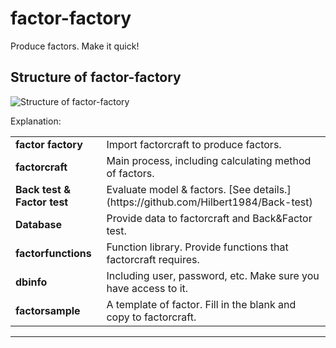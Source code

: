 # factor-factory
Produce factors. Make it quick!

## Structure of factor-factory
![Structure of factor-factory](https://github.com/Hilbert1984/factor-factory/blob/master/figure/structure_of_factor_factory.jpg)

Explanation:
<table>
<tr>
    <td><b> factor factory </b></td>
    <td> Import factorcraft to produce factors. </td>
</tr>
<tr>
    <td><b> factorcraft </b></td>
    <td> Main process, including calculating method of factors. </td>
</tr>
<tr>
    <td><b> Back test & Factor test </b></td>
    <td> Evaluate model & factors. [See details.](https://github.com/Hilbert1984/Back-test) </td>
</tr>
<tr>
    <td><b> Database </b></td>
    <td> Provide data to factorcraft and Back&Factor test. </td>
</tr>
<tr>
    <td><b> factorfunctions </b></td>
    <td> Function library. Provide functions that factorcraft requires. </td>
</tr>
<tr>
    <td><b> dbinfo </b></td>
    <td> Including user, password, etc. Make sure you have access to it. </td>
</tr>
<tr>
    <td><b> factorsample </b></td>
    <td> A template of factor. Fill in the blank and copy to factorcraft. </td>
</tr>
</table>


<hr>